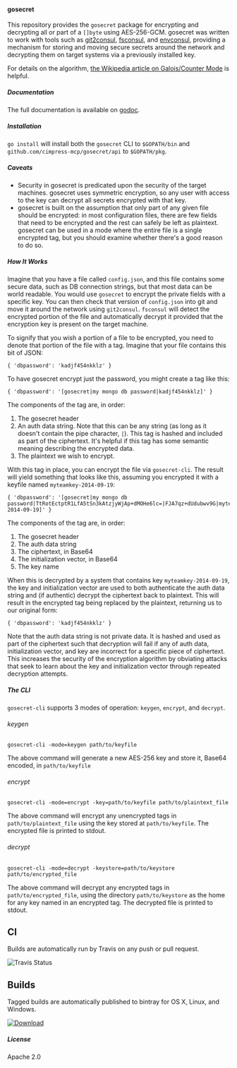 #### gosecret

This repository provides the `gosecret` package for encrypting and decrypting all or part of a `[]byte` using AES-256-GCM.  gosecret was written to work with tools such as [git2consul](https://github.com/Cimpress-MCP/git2consul), [fsconsul](https://github.com/Cimpress-MCP/fsconsul), and [envconsul](https://github.com/hashicorp/envconsul), providing a mechanism for storing and moving secure secrets around the network and decrypting them on target systems via a previously installed key.

For details on the algorithm, [the Wikipedia article on Galois/Counter Mode](https://en.wikipedia.org/wiki/Galois/Counter_Mode) is helpful.

##### Documentation

The full documentation is available on [godoc](http://godoc.org/github.com/ryanbreen/gosecret).

##### Installation

`go install` will install both the `gosecret` CLI to `$GOPATH/bin` and `github.com/cimpress-mcp/gosecret/api` to `$GOPATH/pkg`.

##### Caveats

* Security in gosecret is predicated upon the security of the target machines.  gosecret uses symmetric encryption, so any user with access to the key can decrypt all secrets encrypted with that key.
* gosecret is built on the assumption that only part of any given file should be encrypted: in most configuration files, there are few fields that need to be encrypted and the rest can safely be left as plaintext.  gosecret can be used in a mode where the entire file is a single encrypted tag, but you should examine whether there's a good reason to do so.

##### How It Works

Imagine that you have a file called `config.json`, and this file contains some secure data, such as DB connection strings, but that most data can be world readable.  You would use `gosecret` to encrypt the private fields with a specific key.  You can then check that version of `config.json` into git and move it around the network using `git2consul`.  `fsconsul` will detect the encrypted portion of the file and automatically decrypt it provided that the encryption key is present on the target machine.

To signify that you wish a portion of a file to be encrypted, you need to denote that portion of the file with a tag.  Imagine that your file contains this bit of JSON:

    { 'dbpassword': 'kadjf454nkklz' }

To have gosecret encrypt just the password, you might create a tag like this:

    { 'dbpassword': '[gosecret|my mongo db password|kadjf454nkklz]' }

The components of the tag are, in order:

1. The gosecret header
2. An auth data string.  Note that this can be any string (as long as it doesn't contain the pipe character, `|`).  This tag is hashed and included as part of the ciphertext.  It's helpful if this tag has some semantic meaning describing the encrypted data.
3. The plaintext we wish to encrypt.

With this tag in place, you can encrypt the file via `gosecret-cli`.  The result will yield something that looks like this, assuming you encrypted it with a keyfile named `myteamkey-2014-09-19`: 

    { 'dbpassword': '[gosecret|my mongo db password|TtRotEctptR1LfA5tSn3kAtzjyWjAp+dMOHe6lc=|FJA7qz+dUdubwv9G|myteamkey-2014-09-19]' }

The components of the tag are, in order:

1. The gosecret header
2. The auth data string 
3. The ciphertext, in Base64
4. The initialization vector, in Base64
5. The key name

When this is decrypted by a system that contains key `myteamkey-2014-09-19`, the key and initialization vector are used to both authenticate the auth data string and (if authentic) decrypt the ciphertext back to plaintext.  This will result in the encrypted tag being replaced by the plaintext, returning us to our original form:

    { 'dbpassword': 'kadjf454nkklz' }

Note that the auth data string is not private data.  It is hashed and used as part of the ciphertext such that decryption will fail if any of auth data, initialization vector, and key are incorrect for a specific piece of ciphertext.  This increases the security of the encryption algorithm by obviating attacks that seek to learn about the key and initialization vector through repeated decryption attempts.

##### The CLI

`gosecret-cli` supports 3 modes of operation: `keygen`, `encrypt`, and `decrypt`.

###### keygen

`gosecret-cli -mode=keygen path/to/keyfile`

The above command will generate a new AES-256 key and store it, Base64 encoded, in `path/to/keyfile`

###### encrypt

`gosecret-cli -mode=encrypt -key=path/to/keyfile path/to/plaintext_file`

The above command will encrypt any unencrypted tags in `path/to/plaintext_file` using the key stored at `path/to/keyfile`.  The encrypted file is printed to stdout.

###### decrypt

`gosecret-cli -mode=decrypt -keystore=path/to/keystore path/to/encrypted_file`

The above command will decrypt any encrypted tags in `path/to/encrypted_file`, using the directory `path/to/keystore` as the home for any key named in an encrypted tag.  The decrypted file is printed to stdout.

## CI

Builds are automatically run by Travis on any push or pull request.

![Travis Status](https://travis-ci.org/Cimpress-MCP/gosecret.svg?branch=master)

## Builds

Tagged builds are automatically published to bintray for OS X, Linux, and Windows.

[ ![Download](https://api.bintray.com/packages/cimpress-mcp/Go/gosecret/images/download.svg) ](https://bintray.com/cimpress-mcp/Go/gosecret/_latestVersion#files)

##### License

Apache 2.0

